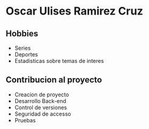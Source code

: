 # Oscar Ulises Ramirez Cruz
## Hobbies
- Series
- Deportes
- Estadisticas sobre temas de interes

## Contribucion al proyecto
- Creacion de proyecto
- Desarrollo Back-end
- Control de versiones
- Seguridad de accesso
- Pruebas
